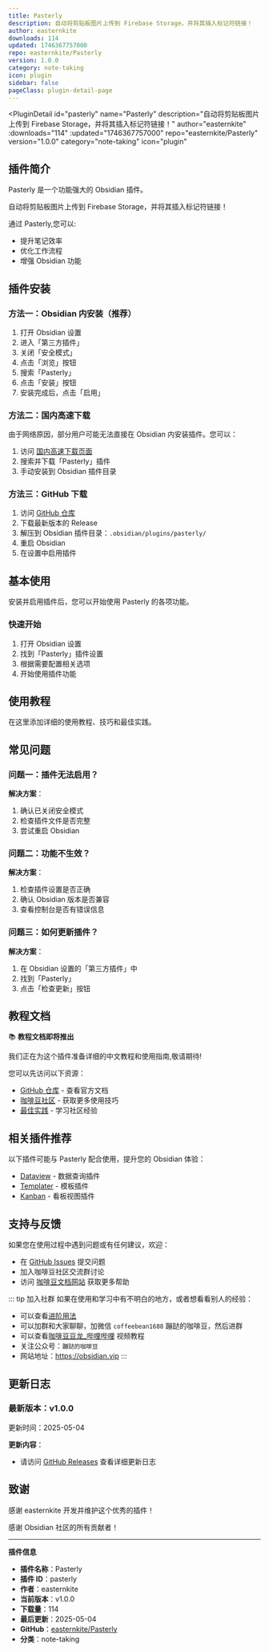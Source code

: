 ```yaml
---
title: Pasterly
description: 自动将剪贴板图片上传到 Firebase Storage，并将其插入标记符链接！
author: easternkite
downloads: 114
updated: 1746367757000
repo: easternkite/Pasterly
version: 1.0.0
category: note-taking
icon: plugin
sidebar: false
pageClass: plugin-detail-page
---
```


<PluginDetail
  id="pasterly"
  name="Pasterly"
  description="自动将剪贴板图片上传到 Firebase Storage，并将其插入标记符链接！"
  author="easternkite"
  :downloads="114"
  :updated="1746367757000"
  repo="easternkite/Pasterly"
  version="1.0.0"
  category="note-taking"
  icon="plugin"
>

<!-- AUTO_GENERATED_START -->
## 插件简介

Pasterly 是一个功能强大的 Obsidian 插件。

自动将剪贴板图片上传到 Firebase Storage，并将其插入标记符链接！

通过 Pasterly,您可以:

- 提升笔记效率
- 优化工作流程
- 增强 Obsidian 功能

<!-- AUTO_GENERATED_END -->

<!-- AUTO_GENERATED_START -->
## 插件安装

### 方法一：Obsidian 内安装（推荐）

1. 打开 Obsidian 设置
2. 进入「第三方插件」
3. 关闭「安全模式」
4. 点击「浏览」按钮
5. 搜索「Pasterly」
6. 点击「安装」按钮
7. 安装完成后，点击「启用」

### 方法二：国内高速下载

由于网络原因，部分用户可能无法直接在 Obsidian 内安装插件。您可以：

1. 访问 [国内高速下载页面](/zh/documentation/obsidian-plugins-download.html)
2. 搜索并下载「Pasterly」插件
3. 手动安装到 Obsidian 插件目录

### 方法三：GitHub 下载

1. 访问 [GitHub 仓库](https://github.com/easternkite/Pasterly)
2. 下载最新版本的 Release
3. 解压到 Obsidian 插件目录：`.obsidian/plugins/pasterly/`
4. 重启 Obsidian
5. 在设置中启用插件

## 基本使用

安装并启用插件后，您可以开始使用 Pasterly 的各项功能。

### 快速开始

1. 打开 Obsidian 设置
2. 找到「Pasterly」插件设置
3. 根据需要配置相关选项
4. 开始使用插件功能

<!-- AUTO_GENERATED_END -->

<!-- CUSTOM_CONTENT_START:tutorial -->
## 使用教程

在这里添加详细的使用教程、技巧和最佳实践。

<!-- CUSTOM_CONTENT_END:tutorial -->

<!-- SHARED_CONTENT_START -->
## 常见问题

### 问题一：插件无法启用？

**解决方案**：
1. 确认已关闭安全模式
2. 检查插件文件是否完整
3. 尝试重启 Obsidian

### 问题二：功能不生效？

**解决方案**：
1. 检查插件设置是否正确
2. 确认 Obsidian 版本是否兼容
3. 查看控制台是否有错误信息

### 问题三：如何更新插件？

**解决方案**：
1. 在 Obsidian 设置的「第三方插件」中
2. 找到「Pasterly」
3. 点击「检查更新」按钮

## 教程文档

📚 **教程文档即将推出**

我们正在为这个插件准备详细的中文教程和使用指南,敬请期待!

您可以先访问以下资源：
- [GitHub 仓库](https://github.com/easternkite/Pasterly) - 查看官方文档
- [咖啡豆社区](/zh/bases/) - 获取更多使用技巧
- [最佳实践](/zh/best-practices/) - 学习社区经验

## 相关插件推荐

以下插件可能与 Pasterly 配合使用，提升您的 Obsidian 体验：

- [Dataview](/zh/plugins/dataview.html) - 数据查询插件
- [Templater](/zh/plugins/templater-obsidian.html) - 模板插件
- [Kanban](/zh/plugins/obsidian-kanban.html) - 看板视图插件

## 支持与反馈

如果您在使用过程中遇到问题或有任何建议，欢迎：

- 在 [GitHub Issues](https://github.com/easternkite/Pasterly/issues) 提交问题
- 加入咖啡豆社区交流群讨论
- 访问 [咖啡豆文档网站](https://obsidian.vip) 获取更多帮助

::: tip 加入社群
如果在使用和学习中有不明白的地方，或者想看看别人的经验：
- 可以查看[进阶用法](/zh/advanced)
- 可以加群和大家聊聊，加微信 `coffeebean1688` 蹦跶的咖啡豆，然后进群
- 可以查看[咖啡豆豆龙_哔哩哔哩](https://space.bilibili.com/618777356) 视频教程
- 关注公众号：`蹦跶的咖啡豆`
- 网站地址：https://obsidian.vip
:::
<!-- SHARED_CONTENT_END -->

<!-- AUTO_GENERATED_START -->
## 更新日志

### 最新版本：v1.0.0

更新时间：2025-05-04

**更新内容**：
- 请访问 [GitHub Releases](https://github.com/easternkite/Pasterly/releases) 查看详细更新日志

## 致谢

感谢 easternkite 开发并维护这个优秀的插件！

感谢 Obsidian 社区的所有贡献者！

---

**插件信息**
- **插件名称**：Pasterly
- **插件 ID**：pasterly
- **作者**：easternkite
- **当前版本**：v1.0.0
- **下载量**：114
- **最后更新**：2025-05-04
- **GitHub**：[easternkite/Pasterly](https://github.com/easternkite/Pasterly)
- **分类**：note-taking
<!-- AUTO_GENERATED_END -->

</PluginDetail>


